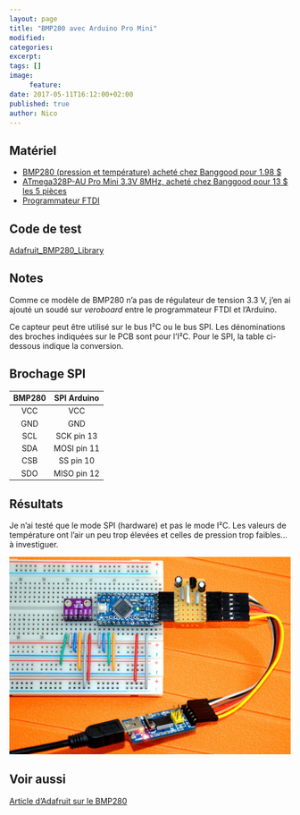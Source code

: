 ```yaml
---
layout: page
title: "BMP280 avec Arduino Pro Mini"
modified:
categories:
excerpt:
tags: []
image:
     feature:
date: 2017-05-11T16:12:00+02:00
published: true
author: Nico
---
```



## Matériel

- [BMP280 (pression et température) acheté chez Banggood pour 1.98 $][2]
- [ATmega328P-AU Pro Mini 3.3V 8MHz, acheté chez Banggood pour 13 $ les 5 pièces][1]
- [Programmateur FTDI][3]


## Code de test

[Adafruit_BMP280_Library](https://github.com/adafruit/Adafruit_BMP280_Library)

## Notes

Comme ce modèle de BMP280 n’a pas de régulateur de tension 3.3 V, j’en ai ajouté un soudé sur *veroboard* entre le programmateur FTDI et l’Arduino.

Ce capteur peut être utilisé sur le bus I²C ou le bus SPI. Les dénominations des broches indiquées sur le PCB sont pour l’I²C. Pour le SPI, la table ci-dessous indique la conversion.

## Brochage SPI

| BMP280 | SPI Arduino   |
| :-:    | :-:           |
| VCC    | VCC           |
| GND    | GND           |
| SCL    | SCK    pin 13 |
| SDA    | MOSI   pin 11 |
| CSB    | SS     pin 10 |
| SDO    | MISO   pin 12 |

## Résultats

Je n’ai testé que le mode SPI (hardware) et pas le mode I²C. Les valeurs de température ont l’air un peu trop élevées et celles de pression trop faibles... à investiguer.


[![BMP280 + Arduino Pro Mini][image-1]][image-1]

## Voir aussi

[Article d’Adafruit sur le BMP280][4]


[image-1]: ../../files/2017-05-11-bmp280-arduino-pro-mini/2017-05-11-bmp280-arduino-pro-mini-001.jpg
[1]: http://www.banggood.com/5Pcs-3_3V-8MHz-ATmega328P-AU-Pro-Mini-Microcontroller-Board-For-Arduino-p-980292.html?p=0431091025639201412F
[2]: https://www.banggood.com/GY-BMP280-3_3-High-Precision-Atmospheric-Pressure-Sensor-Module-For-Arduino-p-1111135.html?p=0431091025639201412F
[3]: http://www.miniinthebox.com/fr/programme-downloader-ftdi-basic-usb-a-ttl-ft232-pour-arduino_p903425.html
[4]: https://learn.adafruit.com/adafruit-bmp280-barometric-pressure-plus-temperature-sensor-breakout/wiring-and-test

